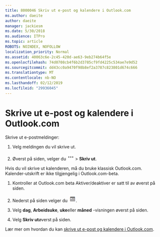 ```yaml
---
title: 8000046 Skriv ut e-post og kalendere i Outlook.com
ms.author: daeite
author: daeite
manager: jackiesm
ms.date: 5/30/2018
ms.audience: ITPro
ms.topic: article
ROBOTS: NOINDEX, NOFOLLOW
localization_priority: Normal
ms.assetid: 40063c6e-2c45-420d-ae63-9eb274b64f5e
ms.openlocfilehash: 74d0708cb4f6b2d3785cf9fd4225c534ae7e9d52
ms.sourcegitcommit: dd43cc0a9470f98b8ef2a3787c823801d674c666
ms.translationtype: MT
ms.contentlocale: nb-NO
ms.lasthandoff: 02/12/2019
ms.locfileid: "29936045"
---
```

# <a name="print-email-and-calendars-in-outlookcom"></a>Skrive ut e-post og kalendere i Outlook.com

Skrive ut e-postmeldinger:
  
1. Velg meldingen du vil skrive ut.
    
2. Øverst på siden, velger du ![flere handlinger](media/64993e8a-4a62-43b1-aa05-90f5ad4cba54.png) \> **Skriv ut**. 
    
Hvis du vil skrive ut kalenderen, må du bruke klassisk Outlook.com. Kalender-utskrift er ikke tilgjengelig i Outlook.com-beta.
  
1. Kontroller at Outlook.com beta Aktiver/deaktiver er satt til av øverst på siden.
    
2. Nederst på siden velger du  ![Kalender](media/9e1a821a-c32e-4851-a866-342a39ffdca0.png).
    
3. Velg **dag**, **Arbeidsuke**, **uke**eller **måned** -visningen øverst på siden. 
    
4. Velg **Skriv ut**øverst på siden. 
    
Lær mer om hvordan du kan [skrive ut e-post og kalendere i Outlook.com](https://go.microsoft.com/fwlink/p/?linkid=2001208&amp;clcid=0x409).
  

